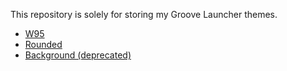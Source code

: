 This repository is solely for storing my Groove Launcher themes.

* [W95](ghplayer2000.github.io/gh-groove-themes/w95.css)
* [Rounded](ghplayer2000.github.io/gh-groove-themes/rounded.css)
* [Background (deprecated)](ghplayer2000.github.io/gh-groove-themes/background.css)
